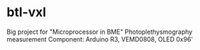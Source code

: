 # btl-vxl
Big project for "Microprocessor in BME"
Photoplethysmography measurement
Component: Arduino R3, VEMD0808, OLED 0x96'
